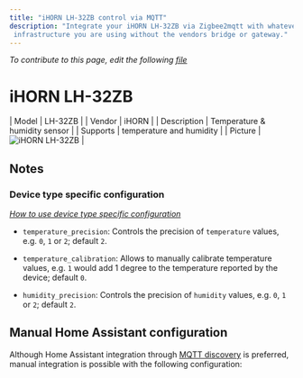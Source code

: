 ```yaml
---
title: "iHORN LH-32ZB control via MQTT"
description: "Integrate your iHORN LH-32ZB via Zigbee2mqtt with whatever smart home
 infrastructure you are using without the vendors bridge or gateway."
---
```


*To contribute to this page, edit the following
[file](https://github.com/Koenkk/zigbee2mqtt.io/blob/master/docs/devices/LH-32ZB.md)*

# iHORN LH-32ZB

| Model | LH-32ZB  |
| Vendor  | iHORN  |
| Description | Temperature & humidity sensor |
| Supports | temperature and humidity |
| Picture | ![iHORN LH-32ZB](./assets/devices/LH-32ZB.jpg) |

## Notes


### Device type specific configuration
*[How to use device type specific configuration](../information/configuration.md)*


* `temperature_precision`: Controls the precision of `temperature` values,
e.g. `0`, `1` or `2`; default `2`.
* `temperature_calibration`: Allows to manually calibrate temperature values,
e.g. `1` would add 1 degree to the temperature reported by the device; default `0`.


* `humidity_precision`: Controls the precision of `humidity` values, e.g. `0`, `1` or `2`; default `2`.


## Manual Home Assistant configuration
Although Home Assistant integration through [MQTT discovery](../integration/home_assistant) is preferred,
manual integration is possible with the following configuration:
